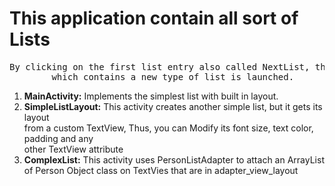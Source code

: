<h1><b>This application contain all sort of Lists</b></h1>

<p><pre>By clicking on the first list entry also called NextList, the following activity
        which contains a new type of list is launched.</pre></p>
<ol>
  <li> <b>MainActivity:</b> Implements the simplest list with built in layout.</li>
  <li> <b>SimpleListLayout:</b> This activity creates another simple list, but it gets its layout<br>
         from a custom TextView, Thus, you can Modify its font size, text color, padding and any<br>
        other TextView attribute</li>
  <li> <b>ComplexList:</b> This activity uses PersonListAdapter to attach an ArrayList of Person
       Object class on TextVies that are in adapter_view_layout<br></li>       
<ol>
